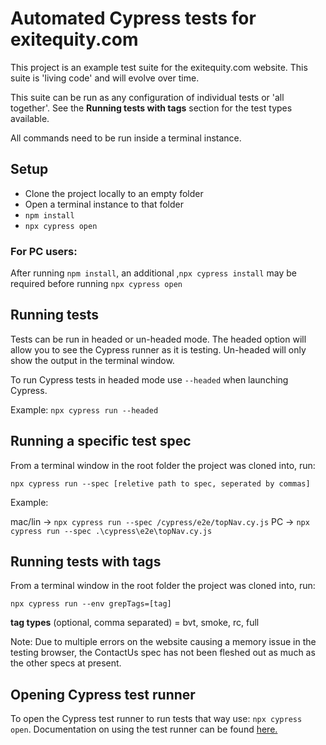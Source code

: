 # Automated Cypress tests for exitequity.com

This project is an example test suite for the exitequity.com website.  This suite is
'living code' and will evolve over time.

This suite can be run as any configuration of individual tests or 'all together'.
See the **Running tests with tags** section for
the test types available.

All commands need to be run inside a terminal instance.

## Setup

- Clone the project locally to an empty folder
- Open a terminal instance to that folder
- `npm install`
- `npx cypress open`

### For PC users:

After running `npm install`, an additional ,`npx cypress install` may be required before
running `npx cypress open`

## Running tests

Tests can be run in headed or un-headed mode.  The headed option will allow you to see the
Cypress runner as it is testing.  Un-headed will only show the output in the terminal window.

To run Cypress tests in headed mode use `--headed` when launching Cypress.

Example: `npx cypress run --headed`

## Running a specific test spec

From a terminal window in the root folder the project was cloned into, run:

`npx cypress run --spec [reletive path to spec, seperated by commas]`

Example:

mac/lin -> `npx cypress run --spec /cypress/e2e/topNav.cy.js`
PC -> `npx cypress run --spec .\cypress\e2e\topNav.cy.js`

## Running tests with tags

From a terminal window in the root folder the project was cloned into, run:

`npx cypress run --env grepTags=[tag]`

**tag types** (optional, comma separated) = bvt, smoke, rc, full

Note: Due to multiple errors on the website causing a memory issue in the testing browser, the ContactUs spec has not
been fleshed out as much as the other specs at present.

## Opening Cypress test runner

To open the Cypress test runner to run tests that way use: `npx cypress open`.  Documentation
on using the test runner can be found [here.](https://docs.cypress.io/guides/core-concepts/cypress-app.)